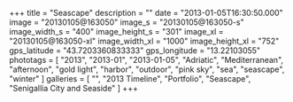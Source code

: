 +++
title = "Seascape"
description = ""
date = "2013-01-05T16:30:50.000"
image = "20130105@163050"
image_s = "20130105@163050-s"
image_width_s = "400"
image_height_s = "301"
image_xl = "20130105@163050-xl"
image_width_xl = "1000"
image_height_xl = "752"
gps_latitude = "43.7203360833333"
gps_longitude = "13.22103055"
phototags = [ "2013", "2013-01", "2013-01-05", "Adriatic", "Mediterranean", "afternoon", "gold light", "harbor", "outdoor", "pink sky", "sea", "seascape", "winter" ]
galleries = [ "", "2013 Timeline", "Portfolio", "Seascape", "Senigallia City and Seaside" ]
+++
